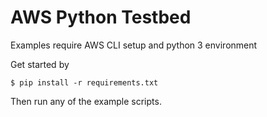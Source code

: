AWS Python Testbed
===

Examples require AWS CLI setup and python 3 environment

Get started by
```
$ pip install -r requirements.txt
```
Then run any of the example scripts.
